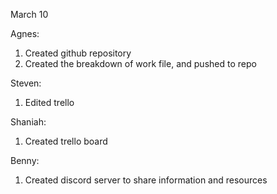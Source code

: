 March 10

Agnes:
1. Created github repository
2. Created the breakdown of work file, and pushed to repo

Steven:
1. Edited trello

Shaniah:
1. Created trello board

Benny:
1. Created discord server to share information and resources